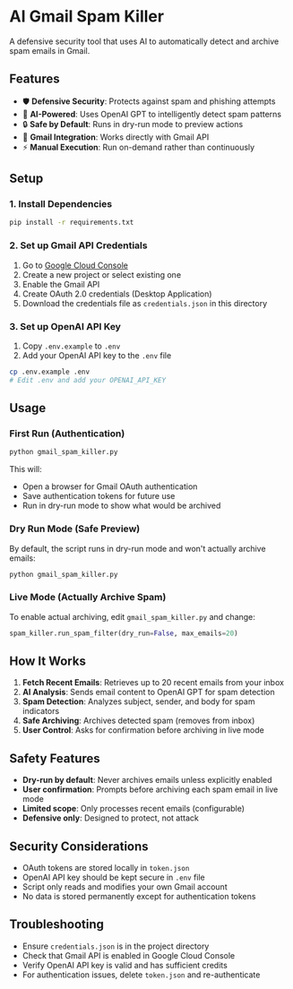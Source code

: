 # AI Gmail Spam Killer

A defensive security tool that uses AI to automatically detect and archive spam emails in Gmail.

## Features

- 🛡️ **Defensive Security**: Protects against spam and phishing attempts
- 🤖 **AI-Powered**: Uses OpenAI GPT to intelligently detect spam patterns
- 🔒 **Safe by Default**: Runs in dry-run mode to preview actions
- 📧 **Gmail Integration**: Works directly with Gmail API
- ⚡ **Manual Execution**: Run on-demand rather than continuously

## Setup

### 1. Install Dependencies

```bash
pip install -r requirements.txt
```

### 2. Set up Gmail API Credentials

1. Go to [Google Cloud Console](https://console.cloud.google.com/)
2. Create a new project or select existing one
3. Enable the Gmail API
4. Create OAuth 2.0 credentials (Desktop Application)
5. Download the credentials file as `credentials.json` in this directory

### 3. Set up OpenAI API Key

1. Copy `.env.example` to `.env`
2. Add your OpenAI API key to the `.env` file

```bash
cp .env.example .env
# Edit .env and add your OPENAI_API_KEY
```

## Usage

### First Run (Authentication)

```bash
python gmail_spam_killer.py
```

This will:
- Open a browser for Gmail OAuth authentication
- Save authentication tokens for future use
- Run in dry-run mode to show what would be archived

### Dry Run Mode (Safe Preview)

By default, the script runs in dry-run mode and won't actually archive emails:

```bash
python gmail_spam_killer.py
```

### Live Mode (Actually Archive Spam)

To enable actual archiving, edit `gmail_spam_killer.py` and change:

```python
spam_killer.run_spam_filter(dry_run=False, max_emails=20)
```

## How It Works

1. **Fetch Recent Emails**: Retrieves up to 20 recent emails from your inbox
2. **AI Analysis**: Sends email content to OpenAI GPT for spam detection
3. **Spam Detection**: Analyzes subject, sender, and body for spam indicators
4. **Safe Archiving**: Archives detected spam (removes from inbox)
5. **User Control**: Asks for confirmation before archiving in live mode

## Safety Features

- **Dry-run by default**: Never archives emails unless explicitly enabled
- **User confirmation**: Prompts before archiving each spam email in live mode
- **Limited scope**: Only processes recent emails (configurable)
- **Defensive only**: Designed to protect, not attack

## Security Considerations

- OAuth tokens are stored locally in `token.json`
- OpenAI API key should be kept secure in `.env` file
- Script only reads and modifies your own Gmail account
- No data is stored permanently except for authentication tokens

## Troubleshooting

- Ensure `credentials.json` is in the project directory
- Check that Gmail API is enabled in Google Cloud Console
- Verify OpenAI API key is valid and has sufficient credits
- For authentication issues, delete `token.json` and re-authenticate